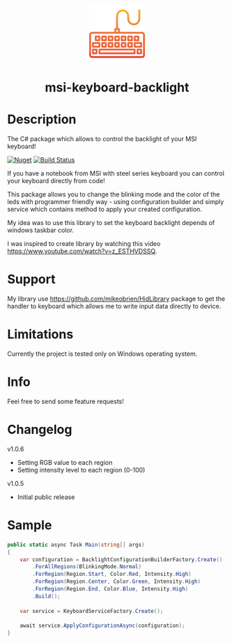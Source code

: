 <div align="center">
    <img src="https://raw.githubusercontent.com/dpozimski/msi-keyboard-backlight/develop/images/keyboard.png"/>
    <h1>msi-keyboard-backlight</h1>
</div>

# Description

The C# package which allows to control the backlight of your MSI keyboard!

[![Nuget](https://img.shields.io/badge/NuGet-Release-brightgreen.svg)](https://www.nuget.org/packages/MSI.Keyboard.Backlight/) [![Build Status](https://damianpozimski.visualstudio.com/msi-keyboard-backlight/_apis/build/status/master_msi-keyboard-backlight?branchName=master)](https://damianpozimski.visualstudio.com/msi-keyboard-backlight/_build/latest?definitionId=11&branchName=master)

If you have a notebook from MSI with steel series keyboard you can control your keyboard directly from code!

This package allows you to change the blinking mode and the color of the leds with programmer friendly way - using configuration builder and simply service which contains method to apply your created configuration.

My idea was to use this library to set the keyboard backlight depends of windows taskbar color.

I was inspired to create library by watching this video https://www.youtube.com/watch?v=z_ESTHVDSSQ.

# Support

My library use https://github.com/mikeobrien/HidLibrary package to get the handler to keyboard which allows me to write input data directly to device.

# Limitations

Currently the project is tested only on Windows operating system.

# Info

Feel free to send some feature requests!

# Changelog

v1.0.6

* Setting RGB value to each region
* Setting intensity level to each region (0-100)

v1.0.5

* Initial public release

# Sample

```csharp
public static async Task Main(string[] args)
{
    var configuration = BacklightConfigurationBuilderFactory.Create()
        .ForAllRegions(BlinkingMode.Normal)
        .ForRegion(Region.Start, Color.Red, Intensity.High)
        .ForRegion(Region.Center, Color.Green, Intensity.High)
        .ForRegion(Region.End, Color.Blue, Intensity.High)
        .Build();

    var service = KeyboardServiceFactory.Create();

    await service.ApplyConfigurationAsync(configuration);
}
```
